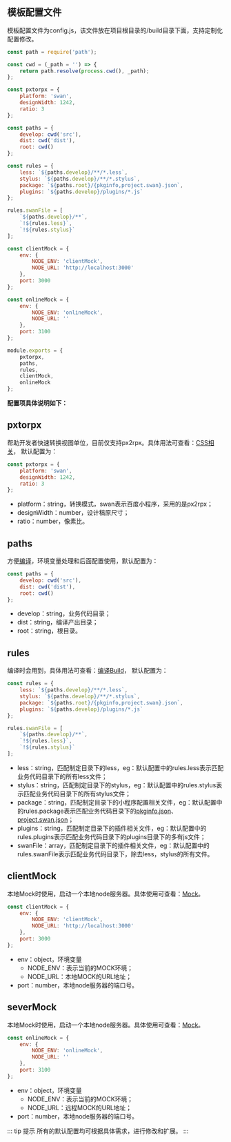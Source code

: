 ## 模板配置文件
模板配置文件为config.js，该文件放在项目根目录的/build目录下面，支持定制化配置修改。

```js
const path = require('path');

const cwd = (_path = '') => {
    return path.resolve(process.cwd(), _path);
};

const pxtorpx = {
    platform: 'swan',
    designWidth: 1242,
    ratio: 3
};

const paths = {
    develop: cwd('src'),
    dist: cwd('dist'),
    root: cwd()
};

const rules = {
    less: `${paths.develop}/**/*.less`,
    stylus: `${paths.develop}/**/*.stylus`,
    package: `${paths.root}/{pkginfo,project.swan}.json`,
    plugins: `${paths.develop}/plugins/*.js`
};

rules.swanFile = [
    `${paths.develop}/**`,
    `!${rules.less}`,
    `!${rules.stylus}`
];

const clientMock = {
    env: {
        NODE_ENV: 'clientMock',
        NODE_URL: 'http://localhost:3000'
    },
    port: 3000
};

const onlineMock = {
    env: {
        NODE_ENV: 'onlineMock',
        NODE_URL: ''
    },
    port: 3100
};

module.exports = {
    pxtorpx,
    paths,
    rules,
    clientMock,
    onlineMock
};
```

**配置项具体说明如下：**

## pxtorpx
帮助开发者快速转换视图单位，目前仅支持px2rpx。具体用法可查看：[CSS相关](/menu/style#pxtorp)，
默认配置为：
```js
const pxtorpx = {
    platform: 'swan',
    designWidth: 1242,
    ratio: 3
};
```
- platform：string，转换模式，swan表示百度小程序，采用的是px2rpx；
- designWidth：number，设计稿原尺寸；
- ratio：number，像素比。

## paths
方便[编译](/menu/build)，环境变量处理和后面配置使用，默认配置为：
```js
const paths = {
    develop: cwd('src'),
    dist: cwd('dist'),
    root: cwd()
};
```
- develop：string，业务代码目录；
- dist：string，编译产出目录；
- root：string，根目录。
## rules
编译时会用到，具体用法可查看：[编译Build](/menu/build)，
默认配置为：
```js
const rules = {
    less: `${paths.develop}/**/*.less`,
    stylus: `${paths.develop}/**/*.stylus`,
    package: `${paths.root}/{pkginfo,project.swan}.json`,
    plugins: `${paths.develop}/plugins/*.js`
};

rules.swanFile = [
    `${paths.develop}/**`,
    `!${rules.less}`,
    `!${rules.stylus}`
];
```
- less：string，匹配制定目录下的less，eg：默认配置中的rules.less表示匹配业务代码目录下的所有less文件；
- stylus：string，匹配制定目录下的stylus，eg：默认配置中的rules.stylus表示匹配业务代码目录下的所有stylus文件；
- package：string，匹配制定目录下的小程序配置相关文件，eg：默认配置中的rules.package表示匹配业务代码目录下的[pkginfo.json](/menu/swan#pkginfo)、[project.swan.json](/menu/swan#project.swan)；
- plugins：string，匹配制定目录下的插件相关文件，eg：默认配置中的rules.plugins表示匹配业务代码目录下的plugins目录下的多有js文件；
- swanFile：array，匹配制定目录下的插件相关文件，eg：默认配置中的rules.swanFile表示匹配业务代码目录下，除去less，stylus的所有文件。
## clientMock
本地Mock时使用，启动一个本地node服务器。具体使用可查看：[Mock](/menu/mock)。
```js
const clientMock = {
    env: {
        NODE_ENV: 'clientMock',
        NODE_URL: 'http://localhost:3000'
    },
    port: 3000
};
```
- env：object，环境变量
    - NODE_ENV：表示当前的MOCK环境；
    - NODE_URL：本地MOCK的URL地址；
- port：number，本地node服务器的端口号。

## severMock
本地Mock时使用，启动一个本地node服务器。具体使用可查看：[Mock](/menu/mock)。
```js
const onlineMock = {
    env: {
        NODE_ENV: 'onlineMock',
        NODE_URL: ''
    },
    port: 3100
};
```
- env：object，环境变量
    - NODE_ENV：表示当前的MOCK环境；
    - NODE_URL：远程MOCK的URL地址；
- port：number，本地node服务器的端口号。


::: tip 提示
所有的默认配置均可根据具体需求，进行修改和扩展。
:::
